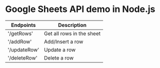 # Google Sheets API demo in Node.js

**Endpoints** | Description
--- | ---
'/getRows' | Get all rows in the sheet
'/addRow'  | Add/Insert a row
'/updateRow' | Update a row
'/deleteRow' | Delete a row
